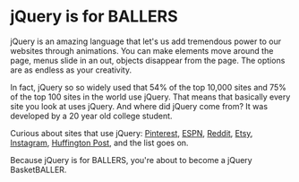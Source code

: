 # jQuery is for BALLERS

jQuery is an amazing language that let's us add tremendous power to our websites through animations. You can make elements move around the page, menus slide in an out, objects disappear from the page. The options are as endless as your creativity. 

In fact, jQuery so so widely used that 54% of the top 10,000 sites and 75% of the top 100 sites in the world use jQuery. That means that basically every site you look at uses jQuery. And where did jQuery come from? It was developed by a 20 year old college student. 

Curious about sites that use jQuery: [Pinterest](www.pinterest.com), [ESPN](www.espn.com), [Reddit](www.reddit.com), [Etsy](www.etsy.com), [Instagram](www.instagram.com), [Huffington Post](www.huffingtonpost.com), and the list goes on.

Because jQuery is for BALLERS, you're about to become a jQuery BasketBALLER.

